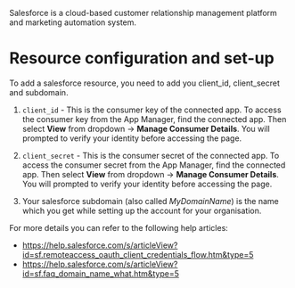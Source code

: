 Salesforce is a cloud-based customer relationship management platform and marketing automation system.

# Resource configuration and set-up

To add a salesforce resource, you need to add you client_id, client_secret and subdomain.

1. `client_id` - This is the consumer key of the connected app. To access the consumer key from the App Manager, find the connected app. Then select **View** from dropdown -> **Manage Consumer Details**. You will prompted to verify your identity before accessing the page.

2. `client_secret` - This is the consumer secret of the connected app. To access the consumer secret from the App Manager, find the connected app. Then select **View** from dropdown -> **Manage Consumer Details**. You will prompted to verify your identity before accessing the page.

3. Your salesforce subdomain (also called *MyDomainName*) is the name which you get while setting up the account for your organisation.

For more details you can refer to the following help articles:
- https://help.salesforce.com/s/articleView?id=sf.remoteaccess_oauth_client_credentials_flow.htm&type=5
- https://help.salesforce.com/s/articleView?id=sf.faq_domain_name_what.htm&type=5

